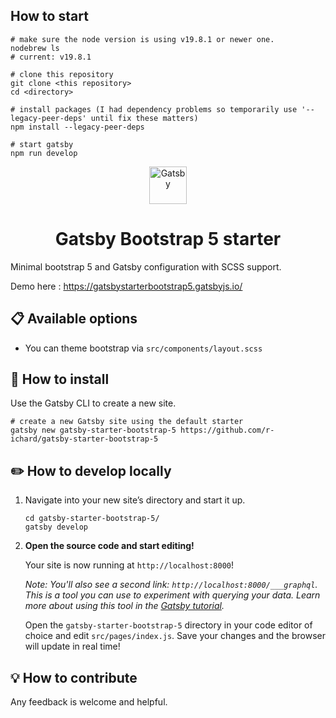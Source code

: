 ## How to start

```shell
# make sure the node version is using v19.8.1 or newer one.
nodebrew ls                                           
# current: v19.8.1

# clone this repository 
git clone <this repository>
cd <directory>

# install packages (I had dependency problems so temporarily use '--legacy-peer-deps' until fix these matters)
npm install --legacy-peer-deps

# start gatsby
npm run develop
```

<p align="center">
  <a href="https://www.gatsbyjs.com">
    <img alt="Gatsby" src="https://www.gatsbyjs.com/Gatsby-Monogram.svg" width="60" />
  </a>
</p>
<h1 align="center">
   Gatsby Bootstrap 5 starter
</h1>


Minimal bootstrap 5 and Gatsby configuration with SCSS support. 

Demo here : https://gatsbystarterbootstrap5.gatsbyjs.io/

## 📋 Available options

- You can theme bootstrap via `src/components/layout.scss`

## 🚀 How to install

Use the Gatsby CLI to create a new site. 

```shell
# create a new Gatsby site using the default starter
gatsby new gatsby-starter-bootstrap-5 https://github.com/r-ichard/gatsby-starter-bootstrap-5
```


## ✏️ How to develop locally

1.  Navigate into your new site’s directory and start it up.

    ```shell
    cd gatsby-starter-bootstrap-5/
    gatsby develop
    ```

1.  **Open the source code and start editing!**

    Your site is now running at `http://localhost:8000`!

    _Note: You'll also see a second link: _`http://localhost:8000/___graphql`_. This is a tool you can use to experiment with querying your data. Learn more about using this tool in the [Gatsby tutorial](https://www.gatsbyjs.com/tutorial/part-five/#introducing-graphiql)._

    Open the `gatsby-starter-bootstrap-5` directory in your code editor of choice and edit `src/pages/index.js`. Save your changes and the browser will update in real time!

## 💡 How to contribute 

Any feedback is welcome and helpful.